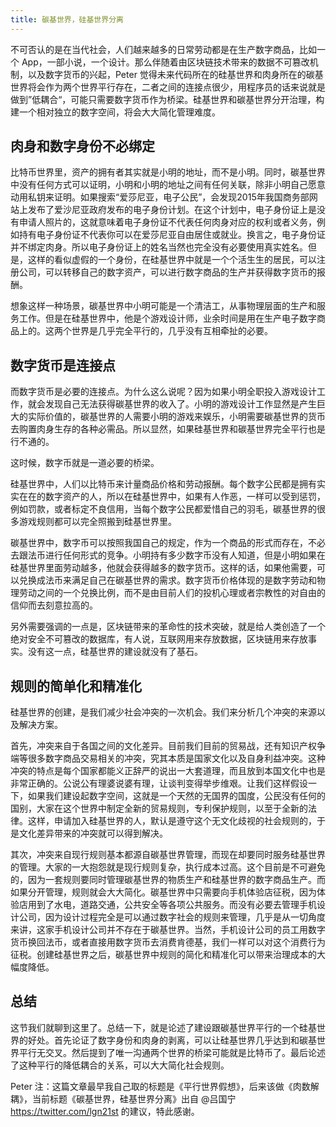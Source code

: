 ```yaml
---
title: 碳基世界，硅基世界分离
--- 
```


不可否认的是在当代社会，人们越来越多的日常劳动都是在生产数字商品，比如一个 App，一部小说，一个设计。那么伴随着由区块链技术带来的数据不可篡改机制，以及数字货币的兴起，Peter 觉得未来代码所在的硅基世界和肉身所在的碳基世界将会作为两个世界平行存在，二者之间的连接点很少，用程序员的话来说就是做到”低耦合“，可能只需要数字货币作为桥梁。硅基世界和碳基世界分开治理，构建一个相对独立的数字空间，将会大大简化管理难度。

## 肉身和数字身份不必绑定

比特币世界里，资产的拥有者其实就是小明的地址，而不是小明。同时，碳基世界中没有任何方式可以证明，小明和小明的地址之间有任何关联，除非小明自己愿意动用私钥来证明。如果搜索“爱莎尼亚，电子公民”，会发现2015年我国商务部网站上发布了爱沙尼亚政府发布的电子身份计划。在这个计划中，电子身份证上是没有申请人照片的，这就意味着电子身份证不代表任何肉身对应的权利或者义务，例如持有电子身份证不代表你可以在爱莎尼亚自由居住或就业。换言之，电子身份证并不绑定肉身。所以电子身份证上的姓名当然也完全没有必要使用真实姓名。但是，这样的看似虚假的一个身份，在硅基世界中就是一个个活生生的居民，可以注册公司，可以转移自己的数字资产，可以进行数字商品的生产并获得数字货币的报酬。

想象这样一种场景，碳基世界中小明可能是一个清洁工，从事物理层面的生产和服务工作。但是在硅基世界中，他是个游戏设计师，业余时间是用在生产电子数字商品上的。这两个世界是几乎完全平行的，几乎没有互相牵扯的必要。

## 数字货币是连接点

而数字货币是必要的连接点。为什么这么说呢？因为如果小明全职投入游戏设计工作，就会发现自己无法获得碳基世界的收入了。小明的游戏设计工作显然是产生巨大的实际价值的，碳基世界的人需要小明的游戏来娱乐，小明需要碳基世界的货币去购置肉身生存的各种必需品。所以显然，如果硅基世界和碳基世界完全平行也是行不通的。

这时候，数字币就是一道必要的桥梁。

硅基世界中，人们以比特币来计量商品价格和劳动报酬。每个数字公民都是拥有实实在在的数字资产的人，所以在硅基世界中，如果有人作恶，一样可以受到惩罚，例如罚款，或者标定不良信用，当每个数字公民都爱惜自己的羽毛，碳基世界的很多游戏规则都可以完全照搬到硅基世界里。

碳基世界中，数字币可以按照我国自己的规定，作为一个商品的形式而存在，不必去跟法币进行任何形式的竞争。小明持有多少数字币没有人知道，但是小明如果在硅基世界里面劳动越多，他就会获得越多的数字货币。这样的话，如果他需要，可以兑换成法币来满足自己在碳基世界的需求。数字货币价格体现的是数字劳动和物理劳动之间的一个兑换比例，而不是由目前人们的投机心理或者宗教性的对自由的信仰而去刻意拉高的。

另外需要强调的一点是，区块链带来的革命性的技术突破，就是给人类创造了一个绝对安全不可篡改的数据库，有人说，互联网用来存放数据，区块链用来存放事实。没有这一点，硅基世界的建设就没有了基石。

## 规则的简单化和精准化

硅基世界的创建，是我们减少社会冲突的一次机会。我们来分析几个冲突的来源以及解决方案。

首先，冲突来自于各国之间的文化差异。目前我们目前的贸易战，还有知识产权争端等很多数字商品交易相关的冲突，究其本质是国家文化以及自身利益冲突。这种冲突的特点是每个国家都能义正辞严的说出一大套道理，而且放到本国文化中也是非常正确的。公说公有理婆说婆有理，让谈判变得举步维艰。让我们这样假设一下，如果我们建设起数字空间，这就是一个天然的无国界的国度，公民没有任何的国别，大家在这个世界中制定全新的贸易规则，专利保护规则，以至于全新的法律。这样，申请加入硅基世界的人，默认是遵守这个无文化歧视的社会规则的，于是文化差异带来的冲突就可以得到解决。

其次，冲突来自现行规则基本都源自碳基世界管理，而现在却要同时服务硅基世界的管理。大家的一大抱怨就是现行规则复杂，执行成本过高。这个目前是不可避免的，因为一套规则要同时管理碳基世界的物质生产和硅基世界的数字商品生产。而如果分开管理，规则就会大大简化。碳基世界中只需要向手机体验店征税，因为体验店用到了水电，道路交通，公共安全等各项公共服务。而没有必要去管理手机设计公司，因为设计过程完全是可以通过数字社会的规则来管理，几乎是从一切角度来讲，这家手机设计公司并不存在于碳基世界。当然，手机设计公司的员工用数字货币换回法币，或者直接用数字货币去消费肯德基，我们一样可以对这个消费行为征税。创建硅基世界之后，碳基世界中规则的简化和精准化可以带来治理成本的大幅度降低。

## 总结

这节我们就聊到这里了。总结一下，就是论述了建设跟碳基世界平行的一个硅基世界的好处。首先论证了数字身份和肉身的剥离，可以让硅基世界几乎达到和碳基世界平行无交叉。然后提到了唯一沟通两个世界的桥梁可能就是比特币了。最后论述了这种平行的降低耦合的关系，可以大大简化社会规则。

Peter 注：这篇文章最早我自己取的标题是《平行世界假想》，后来该做《肉数解耦》，当前标题《碳基世界，硅基世界分离》出自 @吕国宁 https://twitter.com/lgn21st 的建议，特此感谢。
